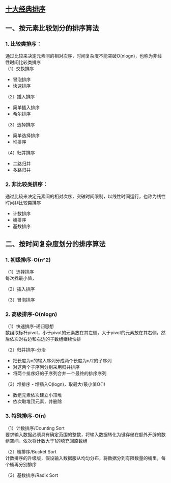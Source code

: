 ## [十大经典排序](https://www.cnblogs.com/onepixel/articles/7674659.html)

## 一、按元素比较划分的排序算法    
### 1. 比较类排序：    
通过比较来决定元素间的相对次序，时间复杂度不能突破O(nlogn)，也称为非线性时间比较类排序        
（1）交换排序
- 冒泡排序     
- 快速排序         
   
（2）插入排序   
- 简单插入排序  
- 希尔排序      
     
（3）选择排序   
- 简单选择排序   
- 堆排序       
    
（4）归并排序   
- 二路归并 
- 多路归并    
  
 
### 2. 非比较类排序：   
通过比较来决定元素间的相对次序，突破时间限制，以线性时间运行，也称为线性时间非比较类排序      
- 计数排序
- 桶排序
- 基数排序  

## 二、按时间复杂度划分的排序算法       
### 1. 初级排序-O(n^2)     
（1）选择排序       
每次找最小值，

（2）插入排序      

（3）冒泡排序       

### 2. 高级排序-O(nlogn)     
（1）快速排序-递归思想         
数组取标杆pivot，小于pivot的元素放在其左侧，大于pivot的元素放在其右侧，然后依次对右边和右边的子数组继续快排          

（2）归并排序-分治
- 把长度为n的输入序列分成两个长度为n/2的子序列
- 对这两个子序列分别采用归并排序
- 将两个排序好的子序列合并一个最终的排序序列          

（3）堆排序 - 堆插入O(logn)，取最大/最小值O(1) 
- 数组元素依次建立小顶堆
- 依次取堆顶元素，并删除    

### 3. 特殊排序-O(n)    
（1）计数排序/Counting Sort       
要求输入数据必须具有确定范围的整数，将输入数据转化为键存储在额外开辟的数组空间，依次将计数大于1的填充回原数组       

（2）桶排序/Bucket Sort    
计数排序的升级版，假设输入数据服从均匀分布，将数据分到有限数量的桶里，每个桶再分别排序     

（3）基数排序/Radix Sort    






